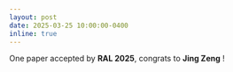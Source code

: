 ```yaml
---
layout: post
date: 2025-03-25 10:00:00-0400
inline: true
---
```


One paper accepted by **RAL 2025**, congrats to **Jing Zeng** !
